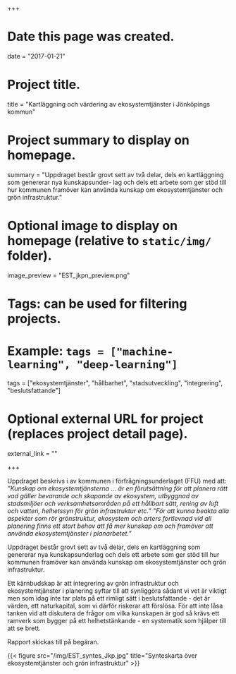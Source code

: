 +++
# Date this page was created.
date = "2017-01-21"

# Project title.
title = "Kartläggning och värdering av ekosystemtjänster i Jönköpings kommun"

# Project summary to display on homepage.
summary = "Uppdraget består grovt sett av två delar, dels en kartläggning som genererar nya kunskapsunder- lag och dels ett arbete som ger stöd till hur kommunen framöver kan använda kunskap om ekosystemtjänster och grön infrastruktur."

# Optional image to display on homepage (relative to `static/img/` folder).
image_preview = "EST_jkpn_preview.png"

# Tags: can be used for filtering projects.
# Example: `tags = ["machine-learning", "deep-learning"]`
tags = ["ekosystemtjänster", "hållbarhet", "stadsutveckling", "integrering", "beslutsfattande"]

# Optional external URL for project (replaces project detail page).
external_link = ""



+++

Uppdraget beskrivs i av kommunen i förfrågningsunderlaget (FFU) med att:
_”Kunskap om ekosystemtjänsterna ... är en förutsättning för att planera rätt vad gäller bevarande och skapande av ekosystem, utbyggnad av stadsmiljöer och verksamhetsområden på ett hållbart sätt, rening av luft och vatten, helhetssyn för grön infrastruktur etc.”
”För att kunna beakta alla aspekter som rör grönstruktur, ekosystem och arters fortlevnad vid all planering finns ett stort behov att få mer kunskap om och framöver att använda ekosystemtjänster i planarbetet.”_

Uppdraget består grovt sett av två delar, dels en kartläggning som genererar nya kunskapsunderlag och dels ett arbete som ger stöd till hur kommunen framöver kan använda kunskap om ekosystemtjänster och grön infrastruktur.

Ett kärnbudskap är att integrering av grön infrastruktur och ekosystemtjänster i planering syftar till att synliggöra sådant vi vet är viktigt men som idag inte tar plats på ett rimligt sätt i beslutsfattande - det är värden, ett naturkapital, som vi därför riskerar att förslösa. För att inte låsa tanken vid att diskutera de frågor om vilka kunskapen är god så krävs ett ramverk som bygger på ett helhetstänkande - en systematik som hjälper till att se brett. 

Rapport skickas till på begäran.

{{< figure src="/img/EST_syntes_Jkp.jpg" title="Synteskarta över ekosystemtjänster och grön infrastruktur" >}}

